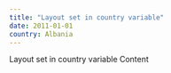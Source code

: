 ```yaml
---
title: "Layout set in country variable"
date: 2011-01-01
country: Albania
---
```


Layout set in country variable Content
